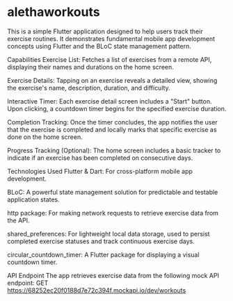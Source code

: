 # alethaworkouts
This is a simple Flutter application designed to help users track their exercise routines. It demonstrates fundamental mobile app development concepts using Flutter and the BLoC state management pattern.

Capabilities
Exercise List: Fetches a list of exercises from a remote API, displaying their names and durations on the home screen.

Exercise Details: Tapping on an exercise reveals a detailed view, showing the exercise's name, description, duration, and difficulty.

Interactive Timer: Each exercise detail screen includes a "Start" button. Upon clicking, a countdown timer begins for the specified exercise duration.

Completion Tracking: Once the timer concludes, the app notifies the user that the exercise is completed and locally marks that specific exercise as done on the home screen.

Progress Tracking (Optional): The home screen includes a basic tracker to indicate if an exercise has been completed on consecutive days.

Technologies Used
Flutter & Dart: For cross-platform mobile app development.

BLoC: A powerful state management solution for predictable and testable application states.

http package: For making network requests to retrieve exercise data from the API.

shared_preferences: For lightweight local data storage, used to persist completed exercise statuses and track continuous exercise days.

circular_countdown_timer: A Flutter package for displaying a visual countdown timer.

API Endpoint
The app retrieves exercise data from the following mock API endpoint:
GET https://68252ec20f0188d7e72c394f.mockapi.io/dev/workouts